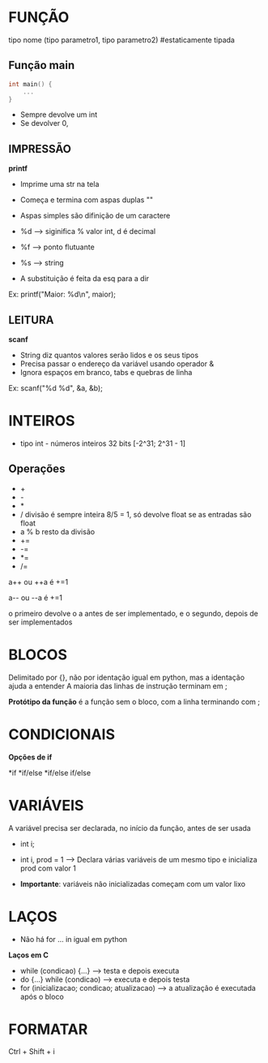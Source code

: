 # FUNÇÃO 
tipo nome (tipo parametro1, tipo parametro2)    #estaticamente tipada

## Função main
```C
int main() {
    ...
}
```

* Sempre devolve um int
* Se devolver 0, 

## IMPRESSÃO

**printf**

* Imprime uma str na tela 
* Começa e termina com aspas duplas ""
* Aspas simples são difinição de um caractere
* %d --> siginifica % valor int, d é decimal
* %f --> ponto flutuante
* %s --> string 

* A substituição é feita da esq para a dir

Ex: printf("Maior: %d\n", maior);

## LEITURA

**scanf**

* String diz quantos valores serão lidos e os seus tipos 
* Precisa passar o endereço da variável usando operador &
* Ignora espaços em branco, tabs e quebras de linha

Ex: scanf("%d %d", &a, &b);

# INTEIROS

* tipo int - números inteiros 32 bits [-2^31; 2^31 - 1]

## Operações
* \+
* \-
* \*
* / divisão é sempre inteira 8/5 = 1, só devolve float se as entradas são float
* a % b resto da divisão
* +=
* -=
* *=
* /=

a++ ou ++a é +=1

a-- ou --a é +=1

o primeiro devolve o a antes de ser implementado, e o segundo, depois de ser implementados

# BLOCOS
Delimitado por {}, não por identação igual em python, mas a identação ajuda a entender 
A maioria das linhas de instrução terminam em ;

**Protótipo da função** é a função sem o bloco, com a linha terminando com ;

# CONDICIONAIS

**Opções de if**

*if 
*if/else
*if/else if/else

# VARIÁVEIS

A variável precisa ser declarada, no início da função, antes de ser usada
* int i; 
* int i, prod = 1 --> Declara várias variáveis de um mesmo tipo e inicializa prod com valor 1

* **Importante**: variáveis não inicializadas começam com um valor lixo

# LAÇOS

* Não há for ... in igual em python

**Laços em C**

* while (condicao) {...} --> testa e depois executa
* do {...} while (condicao) --> executa e depois testa
* for (inicializacao; condicao; atualizacao) --> a atualização é executada após o bloco


# FORMATAR
Ctrl + Shift + i
